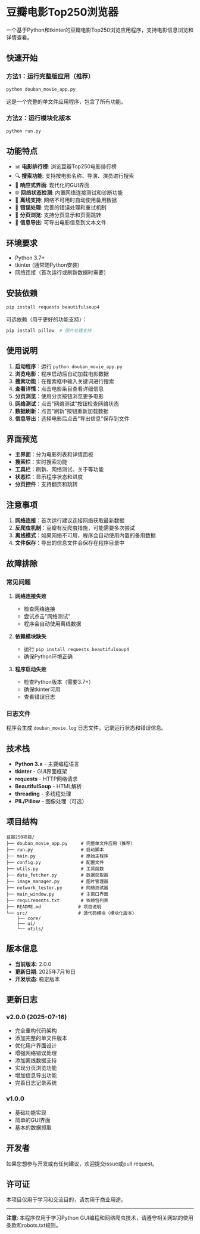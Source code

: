 # 豆瓣电影Top250浏览器

一个基于Python和tkinter的豆瓣电影Top250浏览应用程序，支持电影信息浏览和详情查看。

## 快速开始

### 方法1：运行完整版应用（推荐）

```bash
python douban_movie_app.py
```

这是一个完整的单文件应用程序，包含了所有功能。

### 方法2：运行模块化版本

```bash
python run.py
```

## 功能特点

- 📊 **电影排行榜**: 浏览豆瓣Top250电影排行榜
- 🔍 **搜索功能**: 支持按电影名称、导演、演员进行搜索
- 📱 **响应式界面**: 现代化的GUI界面
- 🌐 **网络状态检测**: 内置网络连接测试和诊断功能
- 💾 **离线支持**: 网络不可用时自动使用备用数据
- 🔄 **错误处理**: 完善的错误处理和重试机制
- 📄 **分页浏览**: 支持分页显示和页面跳转
- 📁 **信息导出**: 可导出电影信息到文本文件

## 环境要求

- Python 3.7+
- tkinter (通常随Python安装)
- 网络连接（首次运行或刷新数据时需要）

## 安装依赖

```bash
pip install requests beautifulsoup4
```

可选依赖（用于更好的功能支持）：
```bash
pip install pillow  # 图片处理支持
```

## 使用说明

1. **启动程序**：运行 `python douban_movie_app.py`
2. **浏览电影**：程序启动后自动加载电影数据
3. **搜索功能**：在搜索框中输入关键词进行搜索
4. **查看详情**：点击电影条目查看详细信息
5. **分页浏览**：使用分页按钮浏览更多电影
6. **网络测试**：点击"网络测试"按钮检查网络状态
7. **数据刷新**：点击"刷新"按钮重新加载数据
8. **信息导出**：选择电影后点击"导出信息"保存到文件

## 界面预览

- **主界面**：分为电影列表和详情面板
- **搜索栏**：实时搜索功能
- **工具栏**：刷新、网络测试、关于等功能
- **状态栏**：显示程序状态和进度
- **分页控件**：支持翻页和跳转

## 注意事项

1. **网络连接**：首次运行建议连接网络获取最新数据
2. **反爬虫机制**：豆瓣有反爬虫措施，可能需要多次尝试
3. **离线模式**：如果网络不可用，程序会自动使用内置的备用数据
4. **文件保存**：导出的信息文件会保存在程序目录中

## 故障排除

### 常见问题

1. **网络连接失败**
   - 检查网络连接
   - 尝试点击"网络测试"
   - 程序会自动使用离线数据

2. **依赖模块缺失**
   - 运行 `pip install requests beautifulsoup4`
   - 确保Python环境正确

3. **程序启动失败**
   - 检查Python版本（需要3.7+）
   - 确保tkinter可用
   - 查看错误日志

### 日志文件

程序会生成 `douban_movie.log` 日志文件，记录运行状态和错误信息。

## 技术栈

- **Python 3.x** - 主要编程语言
- **tkinter** - GUI界面框架
- **requests** - HTTP网络请求
- **BeautifulSoup** - HTML解析
- **threading** - 多线程处理
- **PIL/Pillow** - 图像处理（可选）

## 项目结构

```
豆瓣250项目/
├── douban_movie_app.py     # 完整单文件应用（推荐）
├── run.py                  # 启动脚本
├── main.py                 # 原始主程序
├── config.py               # 配置文件
├── utils.py                # 工具函数
├── data_fetcher.py         # 数据获取器
├── image_manager.py        # 图片管理器
├── network_tester.py       # 网络测试器
├── main_window.py          # 主窗口界面
├── requirements.txt        # 依赖包列表
├── README.md              # 项目说明
└── src/                   # 源代码模块（模块化版本）
    ├── core/
    ├── ui/
    └── utils/
```

## 版本信息

- **当前版本**: 2.0.0
- **更新日期**: 2025年7月16日
- **开发状态**: 稳定版本

## 更新日志

### v2.0.0 (2025-07-16)
- 完全重构代码架构
- 添加完整的单文件版本
- 优化用户界面设计
- 增强网络错误处理
- 添加离线数据支持
- 实现分页浏览功能
- 增加信息导出功能
- 完善日志记录系统

### v1.0.0
- 基础功能实现
- 简单的GUI界面
- 基本的数据抓取

## 开发者

如果您想参与开发或有任何建议，欢迎提交issue或pull request。

## 许可证

本项目仅用于学习和交流目的，请勿用于商业用途。

---

**注意**: 本程序仅用于学习Python GUI编程和网络爬虫技术，请遵守相关网站的使用条款和robots.txt规则。
